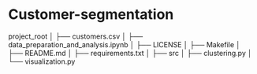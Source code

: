 # Customer-segmentation


project_root
│
├── customers.csv
│
├── data_preparation_and_analysis.ipynb
│
├── LICENSE
│
├── Makefile
│
├── README.md
│
├── requirements.txt
│
├── src
│   ├── clustering.py
│   └── visualization.py
